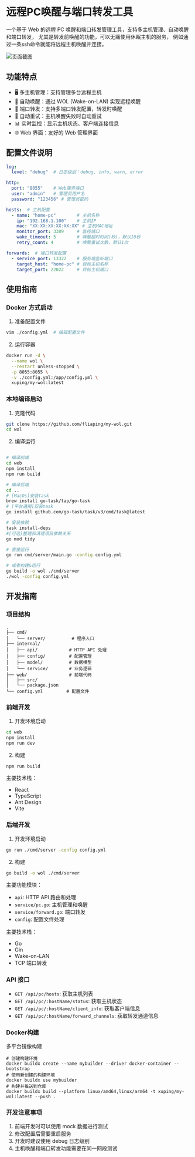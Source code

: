 # 远程PC唤醒与端口转发工具

一个基于 Web 的远程 PC 唤醒和端口转发管理工具，支持多主机管理、自动唤醒和端口转发， 尤其是转发前唤醒的功能，可以无痛使用休眠主机的服务， 例如通过一条ssh命令就能将远程主机唤醒并连接。

![页面截图](docs/screenshot.png)

## 功能特点

- 🖥️ 多主机管理：支持管理多台远程主机
- 🔄 自动唤醒：通过 WOL (Wake-on-LAN) 实现远程唤醒
- 🚀 端口转发：支持多端口转发配置，转发时唤醒
- 🔄 自动重试：主机唤醒失败时自动重试
- 📊 实时监控：显示主机状态、客户端连接信息
- 🌐 Web 界面：友好的 Web 管理界面

## 配置文件说明

```yaml
log:
  level: "debug"  # 日志级别：debug, info, warn, error

http:
  port: "8055"    # Web服务端口
  user: "admin"   # 管理员用户名
  password: "123456" # 管理员密码

hosts:  # 主机配置
  - name: "home-pc"        # 主机名称
    ip: "192.168.1.100"    # 主机IP
    mac: "XX:XX:XX:XX:XX:XX" # 主机MAC地址
    monitor_port: 3389     # 监控端口
    wake_timeout: 5        # 唤醒超时时间(秒)，默认10秒
    retry_count: 4         # 唤醒重试次数，默认1次

forwards:  # 端口转发配置
  - service_port: 13322    # 服务端监听端口
    target_host: "home-pc" # 目标主机名称
    target_port: 22022     # 目标主机端口
```

## 使用指南

### Docker 方式启动

1. 准备配置文件

```bash
vim ./config.yml  # 编辑配置文件
```

2. 运行容器

```bash
docker run -d \
  --name wol \
  --restart unless-stopped \
  -p 8055:8055 \
  -v ./config.yml:/app/config.yml \
  xuping/my-wol:latest
```

### 本地编译启动

1. 克隆代码

```bash
git clone https://github.com/fliaping/my-wol.git
cd wol
```

2. 编译运行

```bash

# 编译前端
cd web
npm install
npm run build

# 编译后端
cd ..
# [MacOs]安装task
brew install go-task/tap/go-task
# [平台通用]安装task
go install github.com/go-task/task/v3/cmd/task@latest

# 安装依赖
task install-deps
#[可选]整理和清理项目依赖关系
go mod tidy 

# 直接运行
go run cmd/server/main.go -config config.yml

# 或者构建&运行
go build -o wol ./cmd/server
./wol -config config.yml

```

## 开发指南

### 项目结构

```
.
├── cmd/
│   └── server/          # 程序入口
├── internal/
│   ├── api/            # HTTP API 处理
│   ├── config/         # 配置管理
│   ├── model/          # 数据模型
│   └── service/        # 业务逻辑
├── web/                # 前端代码
│   ├── src/
│   └── package.json
└── config.yml         # 配置文件
```

### 前端开发

1. 开发环境启动

```bash
cd web
npm install
npm run dev
```

2. 构建

```bash
npm run build
```

主要技术栈：

- React
- TypeScript
- Ant Design
- Vite

### 后端开发

1. 开发环境启动

```bash
go run ./cmd/server -config config.yml
```

2. 构建

```bash
go build -o wol ./cmd/server
```

主要功能模块：

- `api`: HTTP API 路由和处理
- `service/pc.go`: 主机管理和唤醒
- `service/forward.go`: 端口转发
- `config`: 配置文件处理

主要技术栈：

- Go
- Gin
- Wake-on-LAN
- TCP 端口转发

### API 接口

- `GET /api/pc/hosts`: 获取主机列表
- `GET /api/pc/:hostName/status`: 获取主机状态
- `GET /api/pc/:hostName/client_info`: 获取客户端信息
- `GET /api/pc/:hostName/forward_channels`: 获取转发通道信息

### Docker构建

多平台镜像构建

```shell
# 创建构建环境
docker buildx create --name mybuilder --driver docker-container --bootstrap
# 使用新创建的构建环境
docker buildx use mybuilder
# 构建并推送到仓库
docker buildx build --platform linux/amd64,linux/arm64 -t xuping/my-wol:latest --push .
```

### 开发注意事项

1. 前端开发时可以使用 mock 数据进行测试
2. 修改配置后需要重启服务
3. 开发时建议使用 debug 日志级别
4. 主机唤醒和端口转发功能需要在同一网段测试
